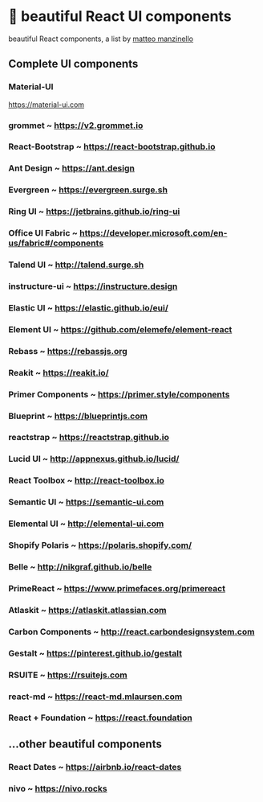 # 🌈 beautiful React UI components

beautiful React components, a list by [matteo manzinello](https://matteomanzinello.com)

## Complete UI components

### Material-UI

https://material-ui.com

### grommet ~ https://v2.grommet.io

### React-Bootstrap ~ https://react-bootstrap.github.io

### Ant Design ~ https://ant.design

### Evergreen ~ https://evergreen.surge.sh

### Ring UI ~ https://jetbrains.github.io/ring-ui

### Office UI Fabric ~ https://developer.microsoft.com/en-us/fabric#/components

### Talend UI ~ http://talend.surge.sh

### instructure-ui ~ https://instructure.design

### Elastic UI ~ https://elastic.github.io/eui/

### Element UI ~ https://github.com/elemefe/element-react

### Rebass ~ https://rebassjs.org

### Reakit ~ https://reakit.io/

### Primer Components ~ https://primer.style/components

### Blueprint ~ https://blueprintjs.com

### reactstrap ~ https://reactstrap.github.io

### Lucid UI ~ http://appnexus.github.io/lucid/

### React Toolbox ~ http://react-toolbox.io

### Semantic UI ~ https://semantic-ui.com

### Elemental UI ~ http://elemental-ui.com

### Shopify Polaris ~ https://polaris.shopify.com/

### Belle ~ http://nikgraf.github.io/belle

### PrimeReact ~ https://www.primefaces.org/primereact

### Atlaskit ~ https://atlaskit.atlassian.com

### Carbon Components ~ http://react.carbondesignsystem.com

### Gestalt ~ https://pinterest.github.io/gestalt

### RSUITE ~ https://rsuitejs.com

### react-md ~ https://react-md.mlaursen.com

### React + Foundation ~ https://react.foundation

## ...other beautiful components

### React Dates ~ https://airbnb.io/react-dates

### nivo ~ https://nivo.rocks

